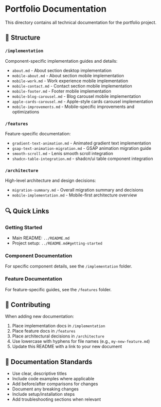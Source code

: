 # Portfolio Documentation

This directory contains all technical documentation for the portfolio project.

## 📁 Structure

### `/implementation`

Component-specific implementation guides and details:

- `about.md` - About section desktop implementation
- `mobile-about.md` - About section mobile implementation
- `mobile-work.md` - Work experience mobile implementation
- `mobile-contact.md` - Contact section mobile implementation
- `mobile-footer.md` - Footer mobile implementation
- `mobile-blog-carousel.md` - Blog carousel mobile implementation
- `apple-cards-carousel.md` - Apple-style cards carousel implementation
- `mobile-improvements.md` - Mobile-specific improvements and optimizations

### `/features`

Feature-specific documentation:

- `gradient-text-animation.md` - Animated gradient text implementation
- `gsap-text-animation-migration.md` - GSAP animation migration guide
- `smooth-scroll.md` - Lenis smooth scroll integration
- `shadcn-table-integration.md` - shadcn/ui table component integration

### `/architecture`

High-level architecture and design decisions:

- `migration-summary.md` - Overall migration summary and decisions
- `mobile-implementation.md` - Mobile-first architecture overview

## 🔍 Quick Links

### Getting Started

- Main README: `../README.md`
- Project setup: `../README.md#getting-started`

### Component Documentation

For specific component details, see the `/implementation` folder.

### Feature Documentation

For feature-specific guides, see the `/features` folder.

## 📝 Contributing

When adding new documentation:

1. Place implementation docs in `/implementation`
2. Place feature docs in `/features`
3. Place architectural decisions in `/architecture`
4. Use lowercase with hyphens for file names (e.g., `my-new-feature.md`)
5. Update this README with a link to your new document

## 🎯 Documentation Standards

- Use clear, descriptive titles
- Include code examples where applicable
- Add before/after comparisons for changes
- Document any breaking changes
- Include setup/installation steps
- Add troubleshooting sections when relevant
